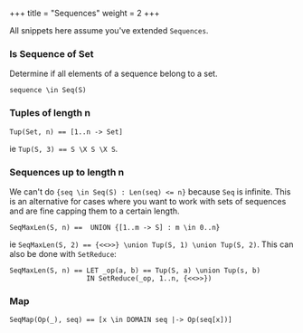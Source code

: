 +++
title = "Sequences"
weight = 2
+++

All snippets here assume you've extended `Sequences`.

### Is Sequence of Set

Determine if all elements of a sequence belong to a set.

```
sequence \in Seq(S)
```

### Tuples of length n

```
Tup(Set, n) == [1..n -> Set]
```

ie `Tup(S, 3) == S \X S \X S`.

### Sequences up to length n

We can't do `{seq \in Seq(S) : Len(seq) <= n}` because `Seq` is infinite. This is an alternative for cases where you want to work with sets of sequences and are fine capping them to a certain length.

```
SeqMaxLen(S, n) ==  UNION {[1..m -> S] : m \in 0..n}
```

ie `SeqMaxLen(S, 2) == {<<>>} \union Tup(S, 1) \union Tup(S, 2)`. This can also be done with `SetReduce`:

```
SeqMaxLen(S, n) == LET _op(a, b) == Tup(S, a) \union Tup(s, b)
                   IN SetReduce(_op, 1..n, {<<>>})
```

### Map

```
SeqMap(Op(_), seq) == [x \in DOMAIN seq |-> Op(seq[x])]
```
